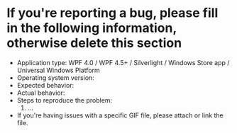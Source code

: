 # If you're reporting a bug, please fill in the following information, otherwise delete this section

- Application type: WPF 4.0 / WPF 4.5+ / Silverlight / Windows Store app / Universal Windows Platform
- Operating system version:
- Expected behavior:
- Actual behavior:
- Steps to reproduce the problem:
  1. ...
- If you're having issues with a specific GIF file, please attach or link the file.
